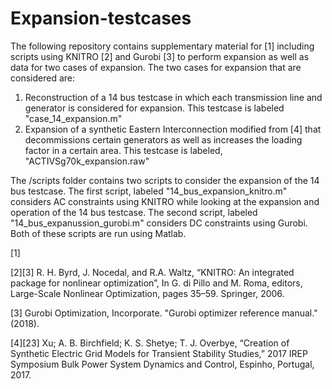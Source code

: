 # Expansion-testcases
The following repository contains supplementary material for [1] including scripts using KNITRO [2] and Gurobi [3] to perform expansion as well as data for two cases of expansion. The two cases for expansion that are considered are:
1) Reconstruction of a 14 bus testcase in which each transmission line and generator is considered for expansion. This testcase is labeled "case_14_expansion.m"
2) Expansion of a synthetic Eastern Interconnection modified from [4] that decommissions certain generators as well as increases the loading factor in a certain area. This testcase is labeled, "ACTIVSg70k_expansion.raw"

The /scripts folder contains two scripts to consider the expansion of the 14 bus testcase. The first script, labeled "14_bus_expansion_knitro.m" considers AC constraints using KNITRO while looking at the expansion and operation of the 14 bus testcase. The second script, labeled "14_bus_expanussion_gurobi.m" considers DC constraints using Gurobi. Both of these scripts are run using Matlab.

[1]

[2][3]	R. H. Byrd, J. Nocedal, and R.A. Waltz, “KNITRO: An integrated package for nonlinear optimization”, In G. di Pillo and M. Roma, editors, Large-Scale Nonlinear Optimization, pages 35–59. Springer, 2006.

[3]	Gurobi Optimization, Incorporate. "Gurobi optimizer reference manual." (2018).

[4][23]	 Xu; A. B. Birchfield; K. S. Shetye; T. J. Overbye, “Creation of Synthetic Electric Grid Models for Transient Stability Studies,”  2017 IREP Symposium Bulk Power System Dynamics and Control, Espinho, Portugal, 2017.

